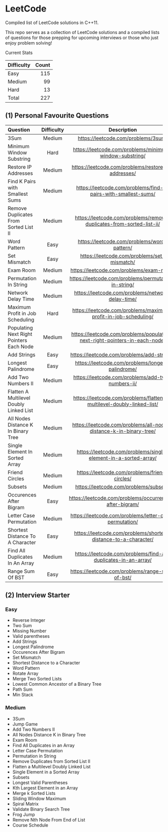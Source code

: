 # LeetCode

Compiled list of LeetCode solutions in C++11.

This repo serves as a collection of LeetCode solutions and a compiled lists of questions for those prepping for upcoming interviews or those who just enjoy problem solving!

Current Stats

| Difficulty | Count |
| :--------- | ----: |
| Easy       |  115  |
| Medium     |  99   |
| Hard       |  13   |
| Total      |  227  |

## (1) Personal Favourite Questions

| Question                                 | Difficulty |                                Description                                 | C++ |
| :--------------------------------------- | :--------: | :------------------------------------------------------------------------: | --: |
| 3Sum                                     |   Medium   |                    https://leetcode.com/problems/3sum/                     |     |
| Minimum Window Substring                 |    Hard    |          https://leetcode.com/problems/minimum-window-substring/           |     |
| Restore IP Addresses                     |   Medium   |            https://leetcode.com/problems/restore-ip-addresses/             |     |
| Find K Pairs with Smallest Sums          |   Medium   |       https://leetcode.com/problems/find-k-pairs-with-smallest-sums/       |     |
| Remove Duplicates From Sorted List II    |   Medium   |    https://leetcode.com/problems/remove-duplicates-from-sorted-list-ii/    |     |
| Word Pattern                             |    Easy    |                https://leetcode.com/problems/word-pattern/                 |     |
| Set Mismatch                             |    Easy    |                https://leetcode.com/problems/set-mismatch/                 |     |
| Exam Room                                |   Medium   |                  https://leetcode.com/problems/exam-room/                  |     |
| Permutation In String                    |   Medium   |            https://leetcode.com/problems/permutation-in-string/            |     |
| Network Delay Time                       |   Medium   |             https://leetcode.com/problems/network-delay-time/              |     |
| Maximum Profit in Job Scheduling         |    Hard    |      https://leetcode.com/problems/maximum-profit-in-job-scheduling/       |     |
| Populating Next Right Pointers Each Node |   Medium   | https://leetcode.com/problems/populating-next-right-pointers-in-each-node/ |     |
| Add Strings                              |    Easy    |                 https://leetcode.com/problems/add-strings/                 |     |
| Longest Palindrome                       |    Easy    |             https://leetcode.com/problems/longest-palindrome/              |     |
| Add Two Numbers II                       |   Medium   |             https://leetcode.com/problems/add-two-numbers-ii/              |     |
| Flatten A Multilevel Doubly Linked List  |   Medium   |   https://leetcode.com/problems/flatten-a-multilevel-doubly-linked-list/   |     |
| All Nodes Distance K In Binary Tree      |   Medium   |     https://leetcode.com/problems/all-nodes-distance-k-in-binary-tree/     |     |
| Single Element In Sorted Array           |   Medium   |      https://leetcode.com/problems/single-element-in-a-sorted-array/       |     |
| Friend Circles                           |   Medium   |               https://leetcode.com/problems/friend-circles/                |     |
| Subsets                                  |   Medium   |                   https://leetcode.com/problems/subsets/                   |     |
| Occurences After Bigram                  |    Easy    |          https://leetcode.com/problems/occurrences-after-bigram/           |     |
| Letter Case Permutation                  |   Medium   |           https://leetcode.com/problems/letter-case-permutation/           |     |
| Shortest Distance To A Character         |    Easy    |      https://leetcode.com/problems/shortest-distance-to-a-character/       |     |
| Find All Duplicates In An Array          |   Medium   |       https://leetcode.com/problems/find-all-duplicates-in-an-array/       |     |
| Range Sum Of BST                         |    Easy    |              https://leetcode.com/problems/range-sum-of-bst/               |     |

## (2) Interview Starter
### Easy
- Reverse Integer
- Two Sum
- Missing Number
- Valid parentheses
- Add Strings
- Longest Palindrome
- Occurences After Bigram
- Set Mismatch
- Shortest Distance to a Character
- Word Pattern
- Rotate Array
- Merge Two Sorted Lists
- Lowest Common Ancestor of a Binary Tree
- Path Sum
- Min Stack

### Medium
- 3Sum
- Jump Game
- Add Two Numbers II
- All Nodes Distance K in Binary Tree
- Exam Room
- Find All Duplicates in an Array
- Letter Case Permutation
- Permutation in String
- Remove Duplicates from Sorted List II
- Flatten a Multilevel Doubly Linked List
- Single Element in a Sorted Array
- Subsets
- Longest Valid Parentheses
- Kth Largest Element in an Array
- Merge k Sorted Lists
- Sliding Window Maximum
- Spiral Matrix
- Validate Binary Search Tree
- Frog Jump
- Remove Nth Node From End of List
- Course Schedule

